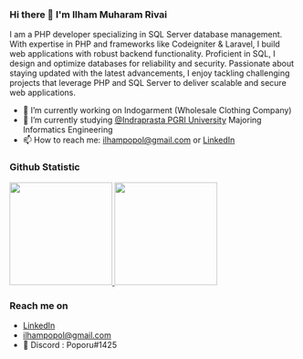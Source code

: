 ### Hi there 👋 I'm Ilham Muharam Rivai

I am a PHP developer specializing in SQL Server database management. With expertise in PHP and frameworks like Codeigniter & Laravel, I build web applications with robust backend functionality. Proficient in SQL, I design and optimize databases for reliability and security. Passionate about staying updated with the latest advancements, I enjoy tackling challenging projects that leverage PHP and SQL Server to deliver scalable and secure web applications.


- 🔭 I’m currently working on Indogarment (Wholesale Clothing Company)
- 🌱 I’m currently studying <a href='https://unindra.ac.id/'>@Indraprasta PGRI University</a> Majoring Informatics Engineering
- 📫 How to reach me: <a href='mailto:ilhampopol@gmail.com'>ilhampopol@gmail.com</a> or <a href='https://www.linkedin.com/in/ilhampopol/'>LinkedIn</a>


### Github Statistic
<p align="left">
<a href="https://github.com/ilhampopol">
  <img height="180em" src="https://github-readme-stats-eight-theta.vercel.app/api?username=boreneoux&show_icons=true&theme=algolia&include_all_commits=true&count_private=true"/>
  <img height="180em" src="https://github-readme-stats-eight-theta.vercel.app/api/top-langs/?username=ilhampopol&layout=compact&langs_count=8&theme=algolia"/>
</a>
</p>

### Reach me on
- <a href="https://linkedin.com/in/ilhampopol/">LinkedIn</a>
- ilhampopol@gmail.com
- 💬 Discord : Poporu#1425
